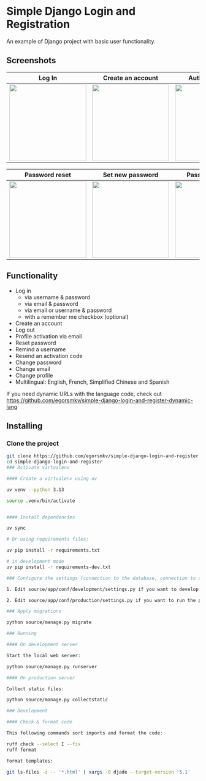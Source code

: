 # Simple Django Login and Registration

An example of Django project with basic user functionality.

## Screenshots

| Log In | Create an account | Authorized page |
| -------|--------------|-----------------|
| <img src="./screenshots/login.png" width="200"> | <img src="./screenshots/create_an_account.png" width="200"> | <img src="./screenshots/authorized_page.png" width="200"> |

| Password reset | Set new password | Password change |
| ---------------|------------------|-----------------|
| <img src="./screenshots/password_reset.png" width="200"> | <img src="./screenshots/set_new_password.png" width="200"> | <img src="./screenshots/password_change.png" width="200"> |

## Functionality

- Log in
    - via username & password
    - via email & password
    - via email or username & password
    - with a remember me checkbox (optional)
- Create an account
- Log out
- Profile activation via email
- Reset password
- Remind a username
- Resend an activation code
- Change password
- Change email
- Change profile
- Multilingual: English, French, Simplified Chinese and Spanish

If you need dynamic URLs with the language code, check out https://github.com/egorsmkv/simple-django-login-and-register-dynamic-lang

## Installing

### Clone the project

```bash
git clone https://github.com/egorsmkv/simple-django-login-and-register
cd simple-django-login-and-register
### Activate virtualenv

#### Create a virtualenv using uv

uv venv --python 3.13

source .venv/bin/activate


#### Install dependencies

uv sync

# Or using requirements files:

uv pip install -r requirements.txt

# in development mode
uv pip install -r requirements-dev.txt

### Configure the settings (connection to the database, connection to an SMTP server, and other options)

1. Edit source/app/conf/development/settings.py if you want to develop the project.

2. Edit source/app/conf/production/settings.py if you want to run the project in production.

### Apply migrations

python source/manage.py migrate

### Running

#### On development server

Start the local web server:

python source/manage.py runserver

#### On production server

Collect static files:

python source/manage.py collectstatic

### Development

#### Check & format code

This following commands sort imports and format the code:

ruff check --select I --fix
ruff format

Format templates:

git ls-files -z -- '*.html' | xargs -0 djade --target-version '5.1'
